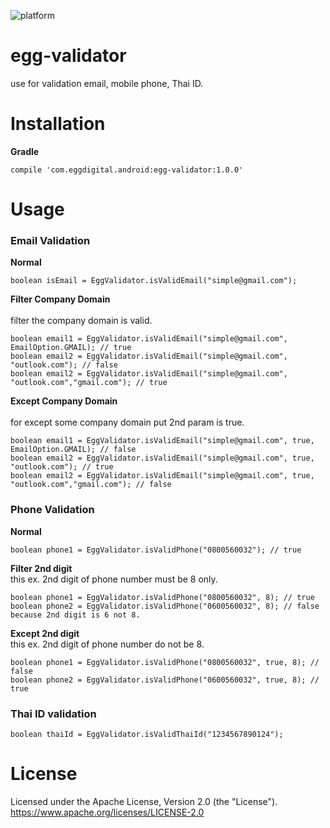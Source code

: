![platform](https://img.shields.io/badge/platform-android-green.svg)

# egg-validator
use for validation email, mobile phone, Thai ID.
# Installation
**Gradle**
```
compile 'com.eggdigital.android:egg-validator:1.0.0'
```
# Usage
### Email Validation
**Normal**
```
boolean isEmail = EggValidator.isValidEmail("simple@gmail.com");
```

**Filter Company Domain** <br /><br />
filter the company domain is valid.
```
boolean email1 = EggValidator.isValidEmail("simple@gmail.com", EmailOption.GMAIL); // true
boolean email2 = EggValidator.isValidEmail("simple@gmail.com", "outlook.com"); // false
boolean email2 = EggValidator.isValidEmail("simple@gmail.com", "outlook.com","gmail.com"); // true
```
**Except Company Domain** <br /><br />
for except some company domain put 2nd param is true.
```
boolean email1 = EggValidator.isValidEmail("simple@gmail.com", true, EmailOption.GMAIL); // false
boolean email2 = EggValidator.isValidEmail("simple@gmail.com", true, "outlook.com"); // true
boolean email2 = EggValidator.isValidEmail("simple@gmail.com", true, "outlook.com","gmail.com"); // false
```

### Phone Validation
**Normal**
```
boolean phone1 = EggValidator.isValidPhone("0800560032"); // true
```
**Filter 2nd digit** <br />
this ex. 2nd digit of phone number must be 8 only.
```
boolean phone1 = EggValidator.isValidPhone("0800560032", 8); // true
boolean phone2 = EggValidator.isValidPhone("0600560032", 8); // false because 2nd digit is 6 not 8. 
```
**Except 2nd digit** <br />
this ex. 2nd digit of phone number do not be 8.
```
boolean phone1 = EggValidator.isValidPhone("0800560032", true, 8); // false
boolean phone2 = EggValidator.isValidPhone("0600560032", true, 8); // true 
```

### Thai ID validation
```
boolean thaiId = EggValidator.isValidThaiId("1234567890124");
```
# License
Licensed under the Apache License, Version 2.0 (the "License").<br/>
https://www.apache.org/licenses/LICENSE-2.0
